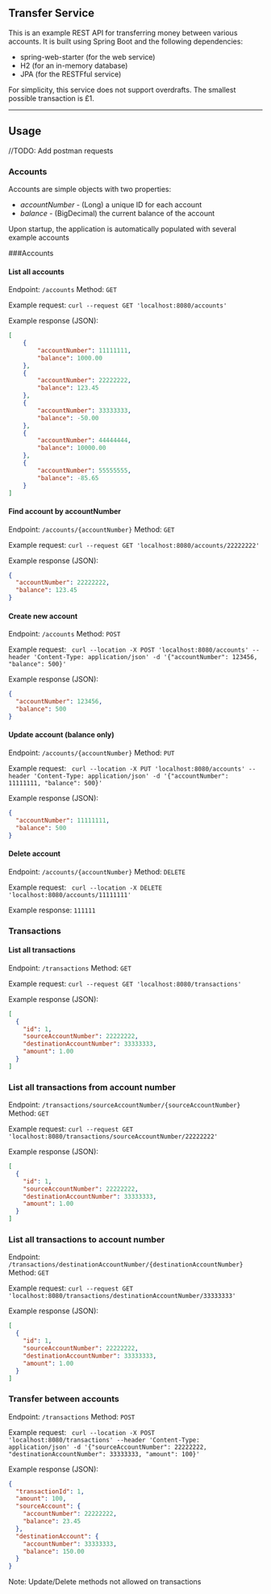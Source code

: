 Transfer Service
---

This is an example REST API for transferring money between various accounts. It is built using Spring Boot and the following dependencies:
 * spring-web-starter (for the web service)
 * H2 (for an in-memory database)
 * JPA (for the RESTFful service)

For simplicity, this service does not support overdrafts. The smallest possible transaction is £1.

---
## Usage

//TODO: Add postman requests

### Accounts

Accounts are simple objects with two properties:
 * *accountNumber* - (Long) a unique ID for each account
 * *balance* - (BigDecimal) the current balance of the account

Upon startup, the application is automatically populated with several example accounts

###Accounts
#### List all accounts
Endpoint: ```/accounts```
Method: ```GET```

Example request:
``` curl --request GET 'localhost:8080/accounts' ```

Example response (JSON):
```json
[
    {
        "accountNumber": 11111111,
        "balance": 1000.00
    },
    {
        "accountNumber": 22222222,
        "balance": 123.45
    },
    {
        "accountNumber": 33333333,
        "balance": -50.00
    },
    {
        "accountNumber": 44444444,
        "balance": 10000.00
    },
    {
        "accountNumber": 55555555,
        "balance": -85.65
    }
]
```

#### Find account by accountNumber
Endpoint: ```/accounts/{accountNumber}```
Method: ```GET```

Example request:
``` curl --request GET 'localhost:8080/accounts/22222222' ```

Example response (JSON):
```json
{
  "accountNumber": 22222222,
  "balance": 123.45
}
```

#### Create new account
Endpoint: ```/accounts```
Method: ```POST```

Example request:
``` curl --location -X POST 'localhost:8080/accounts' --header 'Content-Type: application/json' -d '{"accountNumber": 123456, "balance": 500}'```

Example response (JSON):
```json
{
  "accountNumber": 123456,
  "balance": 500
}
```

#### Update account (balance only)
Endpoint: ```/accounts/{accountNumber}```
Method: ```PUT```

Example request:
``` curl --location -X PUT 'localhost:8080/accounts' --header 'Content-Type: application/json' -d '{"accountNumber": 11111111, "balance": 500}'```

Example response (JSON):
```json
{
  "accountNumber": 11111111,
  "balance": 500
}
```

#### Delete account
Endpoint: ```/accounts/{accountNumber}```
Method: ```DELETE```

Example request:
``` curl --location -X DELETE 'localhost:8080/accounts/11111111'```

Example response: ```111111```

### Transactions
#### List all transactions
Endpoint: ```/transactions```
Method: ```GET```

Example request:
``` curl --request GET 'localhost:8080/transactions' ```

Example response (JSON):
```json
[
  {
    "id": 1,
    "sourceAccountNumber": 22222222,
    "destinationAccountNumber": 33333333,
    "amount": 1.00
  }
]
```

### List all transactions from account number
Endpoint: ```/transactions/sourceAccountNumber/{sourceAccountNumber}```
Method: ```GET```

Example request:
``` curl --request GET 'localhost:8080/transactions/sourceAccountNumber/22222222' ```

Example response (JSON):
```json
[
  {
    "id": 1,
    "sourceAccountNumber": 22222222,
    "destinationAccountNumber": 33333333,
    "amount": 1.00
  }
]
```
### List all transactions to account number
Endpoint: ```/transactions/destinationAccountNumber/{destinationAccountNumber}```
Method: ```GET```

Example request:
``` curl --request GET 'localhost:8080/transactions/destinationAccountNumber/33333333' ```

Example response (JSON):
```json
[
  {
    "id": 1,
    "sourceAccountNumber": 22222222,
    "destinationAccountNumber": 33333333,
    "amount": 1.00
  }
]
```
### Transfer between accounts
Endpoint: ```/transactions```
Method: ```POST```

Example request:
``` curl --location -X POST 'localhost:8080/transactions' --header 'Content-Type: application/json' -d '{"sourceAccountNumber": 22222222, "destinationAccountNumber": 33333333, "amount": 100}'```

Example response (JSON):
```json
{
  "transactionId": 1,
  "amount": 100,
  "sourceAccount": {
    "accountNumber": 22222222,
    "balance": 23.45
  },
  "destinationAccount": {
    "accountNumber": 33333333,
    "balance": 150.00
  }
}
```
Note: Update/Delete methods not allowed on transactions